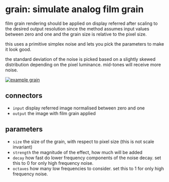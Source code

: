 # grain: simulate analog film grain

film grain rendering should be applied on display referred
after scaling to the desired output resolution since the
method assumes input values between zero and one and the grain
size is relative to the pixel size.

this uses a primitive simplex noise and lets you
pick the parameters to make it look good.

the standard deviation of the noise is picked based on
a slightly skewed distribution depending on the pixel luminance.
mid-tones will receive more noise.

[![example grain](grain.jpg)](grain.jpg)

## connectors

* `input` display referred image normalised between zero and one
* `output` the image with film grain applied

## parameters

* `size` the size of the grain, with respect to pixel size (this is not scale invariant)
* `strength` the magnitude of the effect, how much will be added
* `decay` how fast do lower frequency components of the noise decay. set this to 0 for only high frequency noise.
* `octaves` how many low frequencies to consider. set this to 1 for only high frequency noise.

